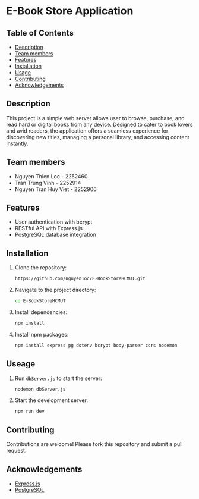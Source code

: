 # E-Book Store Application
## Table of Contents
- [Description](#description)
- [Team members](#teammembers)
- [Features](#features)
- [Installation](#installation)
- [Usage](#usage)
- [Contributing](#contributing)
- [Acknowledgements](#acknowledgements)

## Description
This project is a simple web server allows user to browse, purchase, and read hard or digital books from any device. Designed to cater to book lovers and avid readers, the application offers a seamless experience for discovering new titles, managing a personal library, and accessing content instantly.

## Team members
- Nguyen Thien Loc - 2252460
- Tran Trung Vinh - 2252914
- Nguyen Tran Huy Viet - 2252906

## Features
- User authentication with bcrypt
- RESTful API with Express.js
- PostgreSQL database integration

## Installation
1. Clone the repository:
   ```bash
   https://github.com/nguyen1oc/E-BookStoreHCMUT.git
2. Navigate to the project directory:
   ```bash
   cd E-BookStoreHCMUT
3. Install dependencies:
   ```bash
   npm install
4. Install npm packages:
   ```bash
   npm install express pg dotenv bcrypt body-parser cors nodemon

## Useage
1. Run `dbServer.js` to start the server:
   ```bash
   nodemon dbServer.js
2. Start the development server:
   ```bash
   npm run dev

## Contributing
Contributions are welcome! Please fork this repository and submit a pull request.

## Acknowledgements
- [Express.js](https://expressjs.com/)
- [PostgreSQL](https://www.postgresql.org/)











